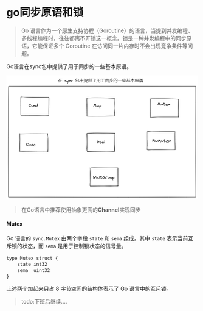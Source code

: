 # go同步原语和锁

>Go 语言作为一个原生支持协程（Goroutine）的语言，当提到并发编程、多线程编程时，往往都离不开锁这一概念。锁是一种并发编程中的同步原语，它能保证多个 Goroutine 在访问同一片内存时不会出现竞争条件等问题。

Go语言在sync包中提供了用于同步的一些基本原语。

![](..//images/sync原语.png)

>在Go语言中推荐使用抽象更高的**Channel**实现同步

#### Mutex
Go 语言的 `sync.Mutex` 由两个字段 `state` 和 `sema` 组成。其中 `state` 表示当前互斥锁的状态，而 `sema` 是用于控制锁状态的信号量。

``` pf
type Mutex struct {
	state int32
	sema  uint32
}
```
上述两个加起来只占 8 字节空间的结构体表示了 Go 语言中的互斥锁。

>todo:下班后继续....